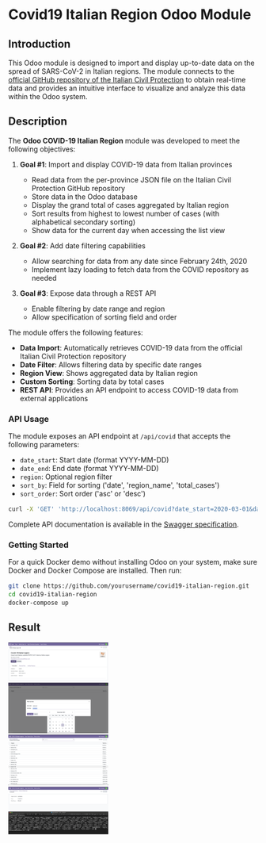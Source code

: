 # Covid19 Italian Region Odoo Module

## Introduction

This Odoo module is designed to import and display up-to-date data on the spread of SARS-CoV-2 in Italian regions. The module connects to the [official GitHub repository of the Italian Civil Protection](https://github.com/pcm-dpc/COVID-19) to obtain real-time data and provides an intuitive interface to visualize and analyze this data within the Odoo system.

## Description

The **Odoo COVID-19 Italian Region** module was developed to meet the following objectives:

1. **Goal #1**: Import and display COVID-19 data from Italian provinces
   - Read data from the per-province JSON file on the Italian Civil Protection GitHub repository
   - Store data in the Odoo database
   - Display the grand total of cases aggregated by Italian region
   - Sort results from highest to lowest number of cases (with alphabetical secondary sorting)
   - Show data for the current day when accessing the list view

2. **Goal #2**: Add date filtering capabilities
   - Allow searching for data from any date since February 24th, 2020
   - Implement lazy loading to fetch data from the COVID repository as needed

3. **Goal #3**: Expose data through a REST API
   - Enable filtering by date range and region
   - Allow specification of sorting field and order

The module offers the following features:

- **Data Import**: Automatically retrieves COVID-19 data from the official Italian Civil Protection repository
- **Date Filter**: Allows filtering data by specific date ranges
- **Region View**: Shows aggregated data by Italian region
- **Custom Sorting**: Sorting data by total cases
- **REST API**: Provides an API endpoint to access COVID-19 data from external applications

### API Usage

The module exposes an API endpoint at `/api/covid` that accepts the following parameters:

- `date_start`: Start date (format YYYY-MM-DD)
- `date_end`: End date (format YYYY-MM-DD)
- `region`: Optional region filter
- `sort_by`: Field for sorting ('date', 'region_name', 'total_cases')
- `sort_order`: Sort order ('asc' or 'desc')

```bash
curl -X 'GET' 'http://localhost:8069/api/covid?date_start=2020-03-01&date_end=2020-03-15&region=Liguria&sort_by=date&sort_order=asc'
```


Complete API documentation is available in the [Swagger specification](https://petstore.swagger.io/?url=https://raw.githubusercontent.com/marcodondo97/odoo-covid/main/docs/swagger.yaml).


### Getting Started

For a quick Docker demo without installing Odoo on your system, make sure Docker and Docker Compose are installed. Then run:
```bash
git clone https://github.com/yourusername/covid19-italian-region.git
cd covid19-italian-region
docker-compose up
```


## Result

<img src="docs/img/Screenshot1.png" width="40%">
<br>
<img src="docs/img/Screenshot2.png" width="40%">
<br>
<img src="docs/img/Screenshot3.png" width="40%">
<br>
<img src="docs/img/Screenshot4.png" width="40%">
<br>
<img src="docs/img/Screenshot5.png" width="40%">

